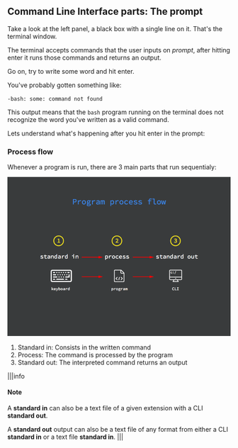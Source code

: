 ## Command Line Interface parts: The prompt

Take a look at the left panel, a black box with a single line on it. That's the terminal window.

The terminal accepts commands that the user inputs on _prompt_, after hitting enter it runs those commands and returns an output. 

Go on, try to write some word and hit enter. 

You've probably gotten something like: 

```
-bash: some: command not found 
```

This output means that the `bash` program running on the terminal does not recognize the word you've written as a valid command.

Lets understand what's happening after you hit enter in the prompt:

### Process flow

Whenever a program is run, there are 3 main parts that run sequentialy:

![Program process flow](.guides/img/program-process-flow.png)

1. Standard in: Consists in the written command
2. Process: The command is processed by the program
3. Standard out: The interpreted command returns an output

|||info
#### Note
A __standard in__ can also be a text file of a given extension with a CLI __standard out__.

A __standard out__ output can also be a text file of any format from either a CLI __standard in__ or a text file __standard in__.
|||